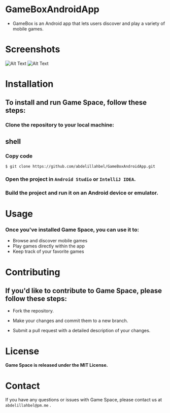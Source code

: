 # GameBoxAndroidApp
- GameBox is an Android app that lets users discover and play a variety of mobile games.

# Screenshots
![Alt Text](https://via.placeholder.com/360x740.png?text=Image+Not+Found)
![Alt Text](https://via.placeholder.com/360x740.png?text=Image+Not+Found)

# Installation
## To install and run Game Space, follow these steps:

### Clone the repository to your local machine:
## shell
### Copy code
`$ git clone https://github.com/abdelillahbel/GameBoxAndroidApp.git`
### Open the project in `Android Studio` or `IntelliJ IDEA`.

### Build the project and run it on an Android device or emulator.

# Usage
### Once you've installed Game Space, you can use it to:

* Browse and discover mobile games
* Play games directly within the app
* Keep track of your favorite games

# Contributing
## If you'd like to contribute to Game Space, please follow these steps:

* Fork the repository.

* Make your changes and commit them to a new branch.

* Submit a pull request with a detailed description of your changes.

# License
**Game Space is released under the MIT License.**

# Contact
If you have any questions or issues with Game Space, please contact us at `abdelillahbel@pm.me` .
